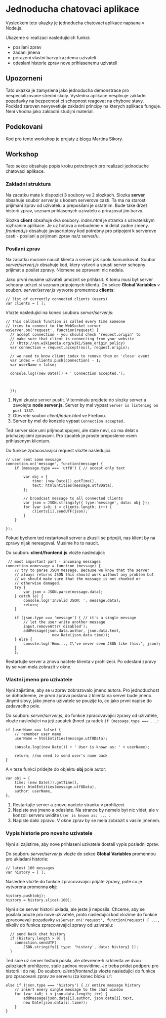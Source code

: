 # Jednoducha chatovaci aplikace

Vysledkem teto ukazky je jednoducha chatovaci aplikace napsana v Node.js.

Ukazeme si realizaci nasledujicich funkci:
* posilani zprav
* zadani jmena
* prirazeni vlastni barvy kazdemu uzivateli
* odeslani historie zprav nove prihlasenemu uzivateli

## Upozorneni

Tato ukazka je zamyslena jako jednoducha demonstrace pro nespecializovane stredni
skoly. Vysledna aplikace nesplnuje zakladni pozadavky na bezpecnost
ci schopnost reagovat na chybove stavy. Podklad zaroven nevysvetluje 
zakladni principy na kterych aplikace funguje. Neni vhodna jako zakladni
studijni material.

## Podekovani

Kod pro tento workshop je prejaty z [blogu](https://medium.com/@martin.sikora/node-js-websocket-simple-chat-tutorial-2def3a841b61) Martina Sikory.

## Workshop

Tato sekce obsahuje popis kroku potrebnych pro realizaci jednoduche chatovaci aplikace.

### Zakladni struktura

Na zacatku mate k dispozici 3 soubory ve 2 slozkach. Slozka **server** 
obsahuje soubor *server.js* s kodem serverove casti. Ta ma na starost 
prijimani zprav od uzivatelu a preposilani je ostatnim. Bude take 
drzet historii zprav, seznam prihlasenych uzivatelu a prirazovat
jim barvy.

Slozka **client** obsahuje dva soubory. *index.html* je stranka s 
uzivatelskym rozhranim aplikace. Je uz hotova a nebudeme v ni delat zadne 
zmeny. *frontend.js* obsahuje javascriptovy kod potrebny pro pripojeni k 
serverove casti - posilani a prijimani zprav na/z server/u.

### Posilani zprav

Na zacatku musime naucit klienta a server jak spolu komunikovat. 
Soubor *server/serverj.js* obsahuje kod, ktery vytvori a spusti
server schopny prijimat a posilat zpravy. Nicmene se zpravami nic
nedela.

Jako prvni musime uzivateli umoznit se prihlasit. K tomu musi byt
server schopny udrzet si seznam pripojenych klientu. Do sekce
**Global Variables** v souboru *server/server.js* vytvorte promennou
**clients**:

```
// list of currently connected clients (users)
var clients = [ ];
```




Vlozte nasledujici na konec souboru *server/server.js*:

```
// This callback function is called every time someone
// tries to connect to the WebSocket server
wsServer.on('request', function(request) {
  // accept connection - you should check 'request.origin' to
  // make sure that client is connecting from your website
  // (http://en.wikipedia.org/wiki/Same_origin_policy)
  var connection = request.accept(null, request.origin); 

  // we need to know client index to remove them on 'close' event
  var index = clients.push(connection) - 1;
  var userName = false;

  console.log((new Date()) + ' Connection accepted.');


  
  });

```

1. Nyni zkuste server pustit. V terminalu prejdete do slozky server
a zavolejte **node server.js**. Server by mel vypsat 
`Server is listening on port 1337`. 
1. Otevrete soubor *client/index.html* ve Firefoxu.
1. Server by mel do konzole vypsat `Connection accepted.`

Ted server sice umi prijmout spojeni, ale stale nevi, co ma delat s 
prichazejicimi zpravami. Pro zacatek je proste preposleme vsem
prihlasenym klientum.

Do funkce zpracovavajici request vlozte nasledujici:

```
// user sent some message
connection.on('message', function(message) {
    if (message.type === 'utf8') { // accept only text

        var obj = {
            time: (new Date()).getTime(),
            text: htmlEntities(message.utf8Data),
        };

        // broadcast message to all connected clients
        var json = JSON.stringify({ type:'message', data: obj });
        for (var i=0; i < clients.length; i++) {
            clients[i].sendUTF(json);
        }
    }

});
```

Pokud bychom ted restartovali server a zkusili se pripojit, nas klient
by na zpravy nijak nereagoval. Musime ho to naucit.

Do souboru **client/frontend.js** vlozte nasledujici:

```
 // most important part - incoming messages
connection.onmessage = function (message) {
    // try to parse JSON message. Because we know that the server
    // always returns JSON this should work without any problem but
    // we should make sure that the massage is not chunked or
    // otherwise damaged.
    try {
        var json = JSON.parse(message.data);
    } catch (e) {
        console.log('Invalid JSON: ', message.data);
        return;
    }
    
    if (json.type === 'message') { // it's a single message
        // let the user write another message
        input.removeAttr('disabled'); 
        addMessage(json.data.author, json.data.text,
                     new Date(json.data.time));
    } else {
        console.log('Hmm..., I\'ve never seen JSON like this:', json);
    }
    };
```

Restartujte server a znovu nactete klienta v prohlizeci. Po odeslani 
zpravy by se vam mela zobrazit v okne.

### Vlastni jmeno pro uzivatele

Nyni zajistime, aby se u zprav zobrazovalo jmeno autora. Pro jednoduchost
se dohodneme, ze prvni zprava poslana z klienta na server bude jmeno.
Jinymi slovy, jako jmeno uzivatele se pouzije to, co jako prvni 
napise do zadavaciho pole.

Do souboru *server/server.js*, do funkce zpracovavajici zpravy od 
uzivatele, vlozte nasledujici na jeji zacatek (hned za radek `if (message.type === ...`:

```
if (userName === false) {
    // remember user name
    userName = htmlEntities(message.utf8Data);

    console.log((new Date()) + ' User is known as: ' + userName);
    
    return; //no need to send user's name back
}
```

A v teze funkci pridejte do objektu **obj** pole autor:
```
var obj = {
    time: (new Date()).getTime(),
    text: htmlEntities(message.utf8Data),
    author: userName,
};
```

1. Restartujte server a znovu nactete stranku v prohlizeci.
1. Napiste sve jmeno a odeslete. Na strance by nemelo byt nic videt,
ale v konzoli serveru uvidite `User is known as: ... `.
1. Napiste dalsi zpravu. V okne zprav by se mela zobrazit s vasim jmenem.

### Vypis historie pro noveho uzivatele

Nyni si zajistime, aby nove prihlaseni uzivatele dostali vypis posledni 
zprav.

Do souboru *server/server.js* vlozte do sekce **Global Variables**
promennou pro ukladani historie:

```
// latest 100 messages
var history = [ ];
```

Nasledne vlozte do funkce zpracovavajici prijate zpravy, pote co je 
vytvorena promenna **obj**:

```
history.push(obj);
history = history.slice(-100);

```

Nyni sice server historii uklada, ale jeste ji neposila. Chceme, aby se 
posilala pouze pro nove uzivatele, proto nasledujici kod vlozime
do funkce zpracovavaji pozadavky `wsServer.on('request', function(request) { ...`, nikoliv do funkce zpracovavajici zpravy od uzivatelu:

```
  // send back chat history
  if (history.length > 0) {
    connection.sendUTF(
        JSON.stringify({ type: 'history', data: history} ));
  }
```

Ted sice uz server historii posila, ale otevreme-li si klienta ve dvou 
zalozkach prohlizece, stale zadnou neuvidime. Je treba pridat
podporu pro historii i do nej. Do souboru *client/frontend.js* vlozte
nasledujici do funkce pro zpracovani zprav ze serveru (za konec
bloku `if`:

```
else if (json.type === 'history') { // entire message history
    // insert every single message to the chat window
    for (var i=0; i < json.data.length; i++) {
        addMessage(json.data[i].author, json.data[i].text,
        new Date(json.data[i].time));
    }
}
```

